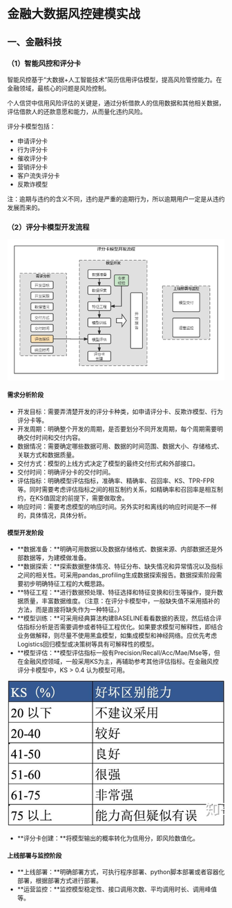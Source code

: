 # 金融大数据风控建模实战


## 一、金融科技
### （1）智能风控和评分卡

智能风控基于“大数据+人工智能技术”简历信用评估模型，提高风险管控能力。在金融领域，最核心的问题是风险控制。

个人信贷中信用风险评估的关键是，通过分析借款人的信用数据和其他相关数据，评估借款人的还款意愿和能力，从而量化违约风险。

评分卡模型包括：

- 申请评分卡
- 行为评分卡
- 催收评分卡
- 营销评分卡
- 客户流失评分卡
- 反欺诈模型

注：逾期与违约的含义不同，违约是严重的逾期行为，所以逾期用户一定是从违约发展而来的。

### （2）评分卡模型开发流程

![](https://github.com/WengSongxiu/MachineLearning/blob/master/image/%E8%AF%84%E5%88%86%E5%8D%A1%E6%A8%A1%E5%9E%8B%E7%9A%84%E5%BC%80%E5%8F%91%E6%B5%81%E7%A8%8B.png)

#### 需求分析阶段

- 开发目标：需要弄清楚开发的评分卡种类，如申请评分卡、反欺诈模型、行为评分卡等。
- 开发周期：明确整个开发的周期，是否要划分不同开发周期，每个周期需要明确交付时间和交付内容。
- 数据情况：需要确定哪些数据可用、数据的时间范围、数据大小、存储格式、关联方式和数据质量。
- 交付方式：模型的上线方式决定了模型的最终交付形式和外部接口。
- 交付时间：明确评分卡的交付时间。
- 评估指标：明确模型评估指标，准确率、精确率、召回率、KS、TPR-FPR等。同时需要考虑评估指标之间的相互制约关系，如精确率和召回率是相互制约，在KS值固定的前提下，需要做取舍。
- 响应时间：需要考虑模型的响应时间。另外实时和离线的响应时间是不一样的，具体情况，具体分析。

#### 模型开发阶段

- **数据准备：**明确可用数据以及数据存储格式、数据来源、内部数据还是外部数据等，为建模做准备。
- **数据探索：**探索数据整体情况、特征分布、缺失情况和异常情况以及指标之间的相关性。可采用pandas_profiling生成数据探索报告。数据探索阶段需要初步明确特征工程的大概思路。
- **特征工程：**进行数据预处理、特征选择和特征变换和衍生等操作，提升数据质量，丰富数据维度。（注意：在评分卡模型中，一般缺失值不采用插补的方法，而是直接将缺失作为一种特征。）
- **模型训练：**可采用经典算法构建BASELINE看看数据的表现，然后结合评估指标分析是否需要调参或者特征工程优化。如果要求模型可解释性，即结合业务做解释，则尽量不使用黑盒模型，如集成模型和神经网络。应优先考虑Logistics回归模型或决策树等具有可解释性的模型。
- **模型评估：**模型评估指标一般有Precision/Recall/Acc/Mae/Mse等，但在金融风控领域，一般采用KS为主，再辅助参考其他评估指标。在金融风控评分卡模型中，KS > 0.4 认为模型可用。

![](https://github.com/WengSongxiu/MachineLearning/blob/master/image/ks.png)

- **评分卡创建：**将模型输出的概率转化为信用分，即风险数值化。

#### 上线部署与监控阶段

- **上线部署：**明确部署方式，可执行程序部署、python脚本部署或者容器化部署，根据部署方式进行部署。
- **运营监控：**监控模型稳定性、接口调用次数、平均调用时长、调用峰值等。



